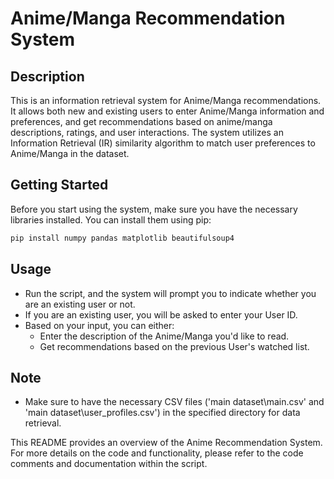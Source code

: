 # Anime/Manga Recommendation System

## Description
This is an information retrieval system for Anime/Manga recommendations. It allows both new and existing users to enter Anime/Manga information and preferences, and get recommendations based on anime/manga descriptions, ratings, and user interactions. The system utilizes an Information Retrieval (IR) similarity algorithm to match user preferences to Anime/Manga in the dataset.

## Getting Started
Before you start using the system, make sure you have the necessary libraries installed. You can install them using pip:

```bash
pip install numpy pandas matplotlib beautifulsoup4
```



## Usage
- Run the script, and the system will prompt you to indicate whether you are an existing user or not.
- If you are an existing user, you will be asked to enter your User ID.
- Based on your input, you can either:
  - Enter the description of the Anime/Manga you'd like to read.
  - Get recommendations based on the previous User's watched list.

## Note
- Make sure to have the necessary CSV files ('main dataset\\main.csv' and 'main dataset\\user_profiles.csv') in the specified directory for data retrieval.

This README provides an overview of the Anime Recommendation System. For more details on the code and functionality, please refer to the code comments and documentation within the script.
